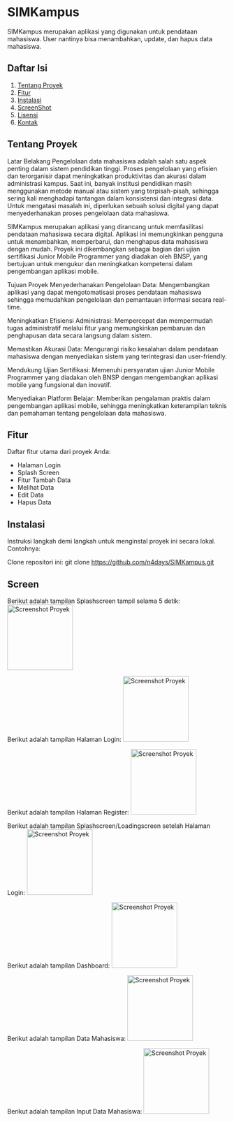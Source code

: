 # SIMKampus

SIMKampus merupakan aplikasi yang digunakan untuk pendataan mahasiswa. User nantinya bisa menambahkan, update, dan hapus data mahasiswa.

## Daftar Isi

1. [Tentang Proyek](#tentang-proyek)
2. [Fitur](#fitur)
3. [Instalasi](#instalasi)
4. [ScreenShot](#screen)
5. [Lisensi](#lisensi)
6. [Kontak](#kontak)

## Tentang Proyek

Latar Belakang
Pengelolaan data mahasiswa adalah salah satu aspek penting dalam sistem pendidikan tinggi. Proses pengelolaan yang efisien dan terorganisir dapat meningkatkan produktivitas dan akurasi dalam administrasi kampus. Saat ini, banyak institusi pendidikan masih menggunakan metode manual atau sistem yang terpisah-pisah, sehingga sering kali menghadapi tantangan dalam konsistensi dan integrasi data. Untuk mengatasi masalah ini, diperlukan sebuah solusi digital yang dapat menyederhanakan proses pengelolaan data mahasiswa.

SIMKampus merupakan aplikasi yang dirancang untuk memfasilitasi pendataan mahasiswa secara digital. Aplikasi ini memungkinkan pengguna untuk menambahkan, memperbarui, dan menghapus data mahasiswa dengan mudah. Proyek ini dikembangkan sebagai bagian dari ujian sertifikasi Junior Mobile Programmer yang diadakan oleh BNSP, yang bertujuan untuk mengukur dan meningkatkan kompetensi dalam pengembangan aplikasi mobile.

Tujuan Proyek
Menyederhanakan Pengelolaan Data: Mengembangkan aplikasi yang dapat mengotomatisasi proses pendataan mahasiswa sehingga memudahkan pengelolaan dan pemantauan informasi secara real-time.

Meningkatkan Efisiensi Administrasi: Mempercepat dan mempermudah tugas administratif melalui fitur yang memungkinkan pembaruan dan penghapusan data secara langsung dalam sistem.

Memastikan Akurasi Data: Mengurangi risiko kesalahan dalam pendataan mahasiswa dengan menyediakan sistem yang terintegrasi dan user-friendly.

Mendukung Ujian Sertifikasi: Memenuhi persyaratan ujian Junior Mobile Programmer yang diadakan oleh BNSP dengan mengembangkan aplikasi mobile yang fungsional dan inovatif.

Menyediakan Platform Belajar: Memberikan pengalaman praktis dalam pengembangan aplikasi mobile, sehingga meningkatkan keterampilan teknis dan pemahaman tentang pengelolaan data mahasiswa.

## Fitur

Daftar fitur utama dari proyek Anda:

- Halaman Login
- Splash Screen
- Fitur Tambah Data
- Melihat Data
- Edit Data
- Hapus Data

## Instalasi

Instruksi langkah demi langkah untuk menginstal proyek ini secara lokal. Contohnya:

Clone repositori ini: git clone https://github.com/n4days/SIMKampus.git

## Screen

Berikut adalah tampilan Splashscreen tampil selama 5 detik:
<img src="https://github.com/n4days/SIMKampus/blob/master/data/1.jpg" alt="Screenshot Proyek" width="150">

Berikut adalah tampilan Halaman Login:
<img src="https://github.com/n4days/SIMKampus/blob/master/data/2.jpg" alt="Screenshot Proyek" width="150">

Berikut adalah tampilan Halaman Register:
<img src="https://github.com/n4days/SIMKampus/blob/master/data/3.jpg" alt="Screenshot Proyek" width="150">

Berikut adalah tampilan Splashscreen/Loadingscreen setelah Halaman Login:
<img src="https://github.com/n4days/SIMKampus/blob/master/data/4.jpg" alt="Screenshot Proyek" width="150">

Berikut adalah tampilan Dashboard:
<img src="https://github.com/n4days/SIMKampus/blob/master/data/5.jpg" alt="Screenshot Proyek" width="150">

Berikut adalah tampilan Data Mahasiswa:
<img src="https://github.com/n4days/SIMKampus/blob/master/data/6.jpg" alt="Screenshot Proyek" width="150">

Berikut adalah tampilan Input Data Mahasiswa:
<img src="https://github.com/n4days/SIMKampus/blob/master/data/7.jpg" alt="Screenshot Proyek" width="150">


